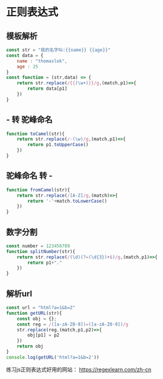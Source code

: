 # 正则表达式
## 模板解析
```js
const str = "我的名字叫:{{name}} {{age}}"
const data = {
    name : "thomaslok",
    age : 25
}
const function = (str,data) => {
    return str.replace(/{{(\w+)}}/g,(match,p1)=>{
        return data[p1]
    })
}
```
## - 转 驼峰命名
```js
function toCamel(str){
    return str.replace(/-(\w)/g,(match,p1)=>{
        return p1.toUpperCase()
    })
}
```
## 驼峰命名 转 -
```js
function fromCamel(str){
    return str.replace(/[A-Z]/g,(match)=>{
        return '-'+match.toLowerCase()
    })
}
```
## 数字分割
```js
const number = 123456789
function splitNumber(str){
    return str.replace(/(\d)(?=(\d{3})+$)/g,(match,p1)=>{
        return p1+"."
    })
}
```
## 解析url

```js
const url = "html?a=1&b=2"
function getURL(str){
    const obj = {};
    const reg = /([a-zA-Z0-9])=([a-zA-Z0-9])/g
    str.replace(reg,(match,p1,p2)=>{
        obj[p1] = p2
    })
    return obj
}
console.log(getURL('html?a=1&b=2'))
```

练习js正则表达式好用的网站：
https://regexlearn.com/zh-cn